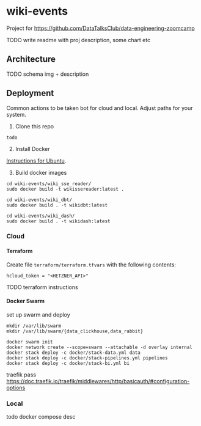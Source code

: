 # wiki-events

Project for https://github.com/DataTalksClub/data-engineering-zoomcamp

TODO write readme with proj description, some chart etc

## Architecture

TODO schema img + description

## Deployment

Common actions to be taken bot for cloud and local. Adjust paths for your system.

1. Clone this repo

```
todo
```

2. Install Docker

[Instructions for Ubuntu](https://docs.docker.com/engine/install/ubuntu/#install-using-the-repository).

3. Build docker images

```
cd wiki-events/wiki_sse_reader/
sudo docker build -t wikissereader:latest .

cd wiki-events/wiki_dbt/
sudo docker build . -t wikidbt:latest

cd wiki-events/wiki_dash/
sudo docker build . -t wikidash:latest
```

### Cloud

#### Terraform

Create file `terraform/terraform.tfvars` with the following contents:

```
hcloud_token = "<HETZNER_API>"
```

TODO terraform instructions

#### Docker Swarm

set up swarm and deploy

```
mkdir /var/lib/swarm
mkdir /var/lib/swarm/{data_clickhouse,data_rabbit}

docker swarm init
docker network create --scope=swarm --attachable -d overlay internal
docker stack deploy -c docker/stack-data.yml data
docker stack deploy -c docker/stack-pipelines.yml pipelines
docker stack deploy -c docker/stack-bi.yml bi

```

traefik pass
https://doc.traefik.io/traefik/middlewares/http/basicauth/#configuration-options


### Local

todo docker compose desc
